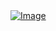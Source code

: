 <a href="https://rojansapkota.com.np/">
         <img alt="Image" src="http://paisahipaisahoga.tk/">
      </a>
